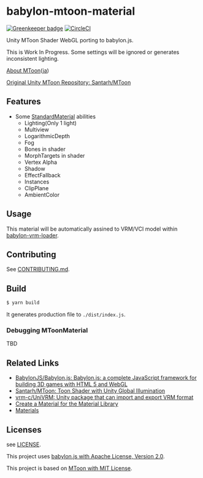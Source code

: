 # babylon-mtoon-material

[![Greenkeeper badge](https://badges.greenkeeper.io/virtual-cast/babylon-mtoon-material.svg)](https://greenkeeper.io/) [![CircleCI](https://circleci.com/gh/virtual-cast/babylon-mtoon-material.svg?style=svg)](https://circleci.com/gh/virtual-cast/babylon-mtoon-material)

Unity MToon Shader WebGL porting to babylon.js.

This is Work In Progress. Some settings will be ignored or generates inconsistent lighting.

[About MToon](https://vrm.dev/en/univrm/shaders/mtoon/)([ja](https://vrm.dev/univrm/shaders/mtoon/))

[Original Unity MToon Repository: Santarh/MToon](https://github.com/Santarh/MToon/)

## Features

- Some [StandardMaterial](https://doc.babylonjs.com/api/classes/babylon.standardmaterial) abilities
    - Lighting(Only 1 light)
    - Multiview
    - LogarithmicDepth
    - Fog
    - Bones in shader
    - MorphTargets in shader
    - Vertex Alpha
    - Shadow
    - EffectFallback
    - Instances
    - ClipPlane
    - AmbientColor

## Usage

This material will be automatically assined to VRM/VCI model within [babylon-vrm-loader](https://github.com/virtual-cast/babylon-vrm-loader).

## Contributing

See [CONTRIBUTING.md](./CONTRIBUTING.md).

## Build

```s
$ yarn build
```

It generates production file to `./dist/index.js`.

### Debugging MToonMaterial

TBD

## Related Links

- [BabylonJS/Babylon.js: Babylon.js: a complete JavaScript framework for building 3D games with HTML 5 and WebGL](https://github.com/BabylonJS/Babylon.js)
- [Santarh/MToon: Toon Shader with Unity Global Illumination](https://github.com/Santarh/MToon/)
- [vrm-c/UniVRM: Unity package that can import and export VRM format](https://github.com/vrm-c/UniVRM)
- [Create a Material for the Material Library](https://doc.babylonjs.com/how_to/how_to_create_a_material_for_materialslibrary)
- [Materials](https://doc.babylonjs.com/babylon101/materials)

## Licenses

see [LICENSE](./LICENSE).

This project uses [babylon.js with Apache License, Version 2.0](https://github.com/BabylonJS/Babylon.js/blob/master/license.md).

This project is based on [MToon with MIT License](https://github.com/Santarh/MToon/blob/master/LICENSE).
